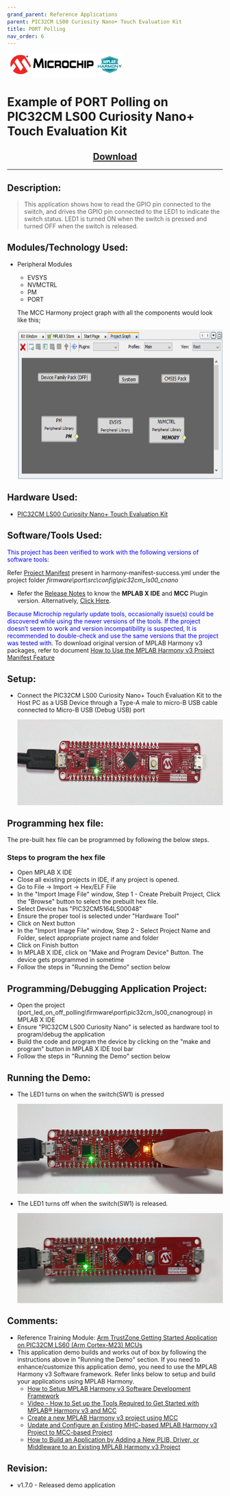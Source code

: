 ```yaml
---
grand_parent: Reference Applications
parent: PIC32CM LS00 Curiosity Nano+ Touch Evaluation Kit
title: PORT Polling
nav_order: 6
---
```


<img src = "images/microchip_logo.png">
<img src = "images/microchip_mplab_harmony_logo_small.png">

# Example of PORT Polling on PIC32CM LS00 Curiosity Nano+ Touch Evaluation Kit
<h2 align="center"> <a href="https://github.com/Microchip-MPLAB-Harmony/reference_apps/releases/latest/download/port_led_on_off_polling.zip" > Download </a> </h2>

-----
## Description:
	
> This application shows how to read the GPIO pin connected to the switch, and drives the GPIO pin connected to the LED1 to indicate the switch status. LED1 is turned ON when the switch is pressed and turned OFF when the switch is released.
	
## Modules/Technology Used:
- Peripheral Modules
	- EVSYS
	- NVMCTRL
	- PM
	- PORT
	
	The MCC Harmony project graph with all the components would look like this; 

    <img src = "images/project_graph.png" width="650" height="350" align="center">

## Hardware Used:

- [PIC32CM LS00 Curiosity Nano+ Touch Evaluation Kit](https://www.microchip.com/DevelopmentTools/ProductDetails/PartNO/EV41C56A)

## Software/Tools Used:
<span style="color:blue"> This project has been verified to work with the following versions of software tools:</span>  

Refer [Project Manifest](./firmware/port/src/config/pic32cm_ls00_cnano/harmony-manifest-success.yml) present in harmony-manifest-success.yml under the project folder *firmware\port\src\config\pic32cm_ls00_cnano*  
- Refer the [Release Notes](../../../../../release_notes.md#development-tools) to know the **MPLAB X IDE** and **MCC** Plugin version. Alternatively, [Click Here](https://github.com/Microchip-MPLAB-Harmony/reference_apps/blob/master/release_notes.md#development-tools).

<span style="color:blue"> Because Microchip regularly update tools, occasionally issue(s) could be discovered while using the newer versions of the tools. If the project doesn’t seem to work and version incompatibility is suspected, It is recommended to double-check and use the same versions that the project was tested with. </span> To download original version of MPLAB Harmony v3 packages, refer to document [How to Use the MPLAB Harmony v3 Project Manifest Feature](https://ww1.microchip.com/downloads/en/DeviceDoc/How-to-Use-the-MPLAB-Harmony-v3-Project-Manifest-Feature-DS90003305.pdf)

## Setup:
- Connect the PIC32CM LS00 Curiosity Nano+ Touch Evaluation Kit to the Host PC as a USB Device through a Type-A male to micro-B USB cable connected to Micro-B USB (Debug USB) port  

  <img src = "images/LS00_cnano_setup.png" width="650" height="200" align="middle">
## Programming hex file:
The pre-built hex file can be programmed by following the below steps.  

### Steps to program the hex file
- Open MPLAB X IDE
- Close all existing projects in IDE, if any project is opened.
- Go to File -> Import -> Hex/ELF File
- In the "Import Image File" window, Step 1 - Create Prebuilt Project, Click the "Browse" button to select the prebuilt hex file.
- Select Device has "PIC32CM5164LS00048"
- Ensure the proper tool is selected under "Hardware Tool"
- Click on Next button
- In the "Import Image File" window, Step 2 - Select Project Name and Folder, select appropriate project name and folder
- Click on Finish button
- In MPLAB X IDE, click on "Make and Program Device" Button. The device gets programmed in sometime
- Follow the steps in "Running the Demo" section below


## Programming/Debugging Application Project:
- Open the project (port_led_on_off_polling\firmware\port\pic32cm_ls00_cnanogroup) in MPLAB X IDE
- Ensure "PIC32CM LS00 Curiosity Nano" is selected as hardware tool to program/debug the application
- Build the code and program the device by clicking on the "make and program" button in MPLAB X IDE tool bar
- Follow the steps in "Running the Demo" section below

## Running the Demo:
- The LED1 turns on when the switch(SW1) is pressed 

   <img src = "images/LED1_ON.png" width="650" height="210" align="middle">
- The LED1 turns off when the switch(SW1) is released.

   <img src = "images/LED1_OFF.png" width="650" height="210" align="middle">      
## Comments:
- Reference Training Module: [Arm TrustZone Getting Started Application on PIC32CM LS60 (Arm Cortex-M23) MCUs](https://developerhelp.microchip.com/xwiki/bin/view/software-tools/harmony/pic32cm-trustzone-getting-started-training-module/)
- This application demo builds and works out of box by following the instructions above in "Running the Demo" section. If you need to enhance/customize this application demo, you need to use the MPLAB Harmony v3 Software framework. Refer links below to setup and build your applications using MPLAB Harmony.
	- [How to Setup MPLAB Harmony v3 Software Development Framework](https://ww1.microchip.com/downloads/aemDocuments/documents/MCU32/ProductDocuments/SupportingCollateral/How-to-Setup-MPLAB-Harmony-v3-Software-Development-Framework-DS90003232.pdf)	
	- [Video - How to Set up the Tools Required to Get Started with MPLAB® Harmony v3 and MCC](https://www.youtube.com/watch?v=0rNFSlsVwVw)	
	- [Create a new MPLAB Harmony v3 project using MCC](https://developerhelp.microchip.com/xwiki/bin/view/software-tools/harmony/getting-started-training-module-using-mcc/)
	- [Update and Configure an Existing MHC-based MPLAB Harmony v3 Project to MCC-based Project](https://developerhelp.microchip.com/xwiki/bin/view/software-tools/harmony/update-and-configure-existing-mhc-proj-to-mcc-proj/)
	- [How to Build an Application by Adding a New PLIB, Driver, or Middleware to an Existing MPLAB Harmony v3 Project](https://ww1.microchip.com/downloads/aemDocuments/documents/MCU32/ProductDocuments/SupportingCollateral/How-to-Build-an-Application-by-Adding-a-New-PLIB-Driver-or-Middleware-to-an-Existing-MPLAB-Harmony-v3-Project-DS90003253.pdf)	

## Revision:
- v1.7.0 - Released demo application